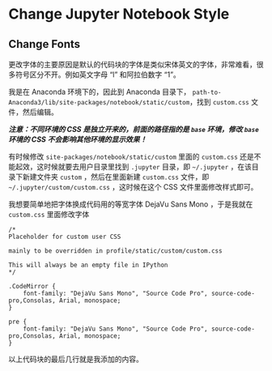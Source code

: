 # Change Jupyter Notebook Style

## Change Fonts

更改字体的主要原因是默认的代码块的字体是类似宋体英文的字体，非常难看，很多符号区分不开。例如英文字母 “l” 和阿拉伯数字 “1”。

我是在 Anaconda 环境下的，因此到 Anaconda 目录下，
`path-to-Anaconda3/lib/site-packages/notebook/static/custom`，找到 `custom.css` 文件，然后编辑。

***注意：不同环境的 CSS 是独立开来的，前面的路径指的是 `base` 环境，修改 `base` 环境的 CSS 不会影响其他环境的显示效果！***

有时候修改 `site-packages/notebook/static/custom` 里面的 `custom.css` 还是不能起效，这时候就要去用户目录里找到 `.jupyter` 目录，即 `~/.jupyter` ，在该目录下新建文件夹 `custom` ，然后在里面新建 `custom.css` 文件，即 `~/.jupyter/custom/custom.css` ，这时候在这个 CSS 文件里面修改样式即可。

我想要简单地把字体换成代码用的等宽字体 DejaVu Sans Mono ，于是我就在 `custom.css` 里面修改字体
```
/*
Placeholder for custom user CSS

mainly to be overridden in profile/static/custom/custom.css

This will always be an empty file in IPython
*/

.CodeMirror {
    font-family: "DejaVu Sans Mono", "Source Code Pro", source-code-pro,Consolas, Arial, monospace;
}

pre {
    font-family: "DejaVu Sans Mono", "Source Code Pro", source-code-pro,Consolas, Arial, monospace;
}
```
以上代码块的最后几行就是我添加的内容。